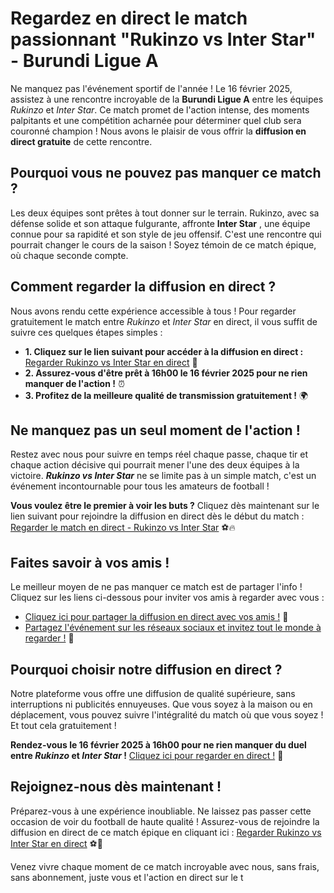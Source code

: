 # Regardez en direct le match passionnant "Rukinzo vs Inter Star" - Burundi Ligue A

Ne manquez pas l'événement sportif de l'année ! Le 16 février 2025, assistez à une rencontre incroyable de la **Burundi Ligue A** entre les équipes _Rukinzo_ et _Inter Star_. Ce match promet de l'action intense, des moments palpitants et une compétition acharnée pour déterminer quel club sera couronné champion ! Nous avons le plaisir de vous offrir la **diffusion en direct gratuite** de cette rencontre.

## Pourquoi vous ne pouvez pas manquer ce match ?

Les deux équipes sont prêtes à tout donner sur le terrain. Rukinzo, avec sa défense solide et son attaque fulgurante, affronte **Inter Star** , une équipe connue pour sa rapidité et son style de jeu offensif. C'est une rencontre qui pourrait changer le cours de la saison ! Soyez témoin de ce match épique, où chaque seconde compte.

## Comment regarder la diffusion en direct ?

Nous avons rendu cette expérience accessible à tous ! Pour regarder gratuitement le match entre _Rukinzo_ et _Inter Star_ en direct, il vous suffit de suivre ces quelques étapes simples :

- **1. Cliquez sur le lien suivant pour accéder à la diffusion en direct :** [Regarder Rukinzo vs Inter Star en direct](https://tinyurl.com/livestreamfreeo?st=Rukinzo+vs+Inter+Star&si=ghc) 🎥
- **2. Assurez-vous d'être prêt à 16h00 le 16 février 2025 pour ne rien manquer de l'action !** ⏰
- **3. Profitez de la meilleure qualité de transmission gratuitement !** 🌍

## Ne manquez pas un seul moment de l'action !

Restez avec nous pour suivre en temps réel chaque passe, chaque tir et chaque action décisive qui pourrait mener l'une des deux équipes à la victoire. **_Rukinzo vs Inter Star_** ne se limite pas à un simple match, c'est un événement incontournable pour tous les amateurs de football !

**Vous voulez être le premier à voir les buts ?** Cliquez dès maintenant sur le lien suivant pour rejoindre la diffusion en direct dès le début du match : [Regarder le match en direct - Rukinzo vs Inter Star](https://tinyurl.com/livestreamfreeo?st=Rukinzo+vs+Inter+Star&si=ghc) ⚽️🔥

## Faites savoir à vos amis !

Le meilleur moyen de ne pas manquer ce match est de partager l'info ! Cliquez sur les liens ci-dessous pour inviter vos amis à regarder avec vous :

- [Cliquez ici pour partager la diffusion en direct avec vos amis !](https://tinyurl.com/livestreamfreeo?st=Rukinzo+vs+Inter+Star&si=ghc) 🤝
- [Partagez l'événement sur les réseaux sociaux et invitez tout le monde à regarder !](https://tinyurl.com/livestreamfreeo?st=Rukinzo+vs+Inter+Star&si=ghc) 📱

## Pourquoi choisir notre diffusion en direct ?

Notre plateforme vous offre une diffusion de qualité supérieure, sans interruptions ni publicités ennuyeuses. Que vous soyez à la maison ou en déplacement, vous pouvez suivre l'intégralité du match où que vous soyez ! Et tout cela gratuitement !

**Rendez-vous le 16 février 2025 à 16h00 pour ne rien manquer du duel entre _Rukinzo_ et _Inter Star_ !** [Cliquez ici pour regarder en direct !](https://tinyurl.com/livestreamfreeo?st=Rukinzo+vs+Inter+Star&si=ghc) 📅

## Rejoignez-nous dès maintenant !

Préparez-vous à une expérience inoubliable. Ne laissez pas passer cette occasion de voir du football de haute qualité ! Assurez-vous de rejoindre la diffusion en direct de ce match épique en cliquant ici : [Regarder Rukinzo vs Inter Star en direct](https://tinyurl.com/livestreamfreeo?st=Rukinzo+vs+Inter+Star&si=ghc) ⚽️📲

Venez vivre chaque moment de ce match incroyable avec nous, sans frais, sans abonnement, juste vous et l'action en direct sur le t
